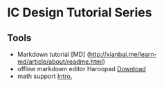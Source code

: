 # IC Design Tutorial Series

## Tools
- Markdown tutorial [MD] (http://xianbai.me/learn-md/article/about/readme.html)
- offline markdown editor Haroopad [Download](http://haroopress.com/user.html)
- math support [Intro.](https://www.jianshu.com/p/1ff6e833e2e6)


